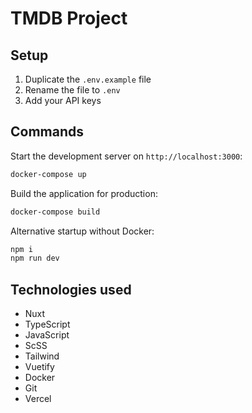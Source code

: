 # TMDB Project

## Setup

1. Duplicate the `.env.example` file
2. Rename the file to `.env`
3. Add your API keys

## Commands

Start the development server on `http://localhost:3000`:

```bash
docker-compose up
```

Build the application for production:

```bash
docker-compose build
```

Alternative startup without Docker:

```bash
npm i
npm run dev
```

## Technologies used

- Nuxt
- TypeScript
- JavaScript
- ScSS
- Tailwind
- Vuetify
- Docker
- Git
- Vercel
